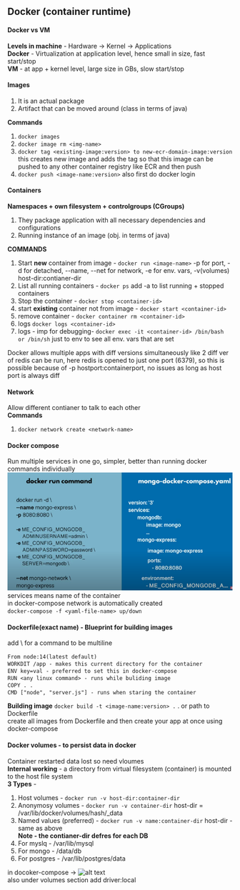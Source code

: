 ## Docker (container runtime)

#### Docker vs VM
**Levels in machine** - Hardware -> Kernel -> Applications  
**Docker** - Virtualization at application level, hence small in size, fast start/stop  
**VM** - at app + kernel level, large size in GBs, slow start/stop

#### Images
1. It is an actual package
2. Artifact that can be moved around (class in terms of java)

**Commands**  
1. ```docker images```
2. ```docker image rm <img-name>```
3. ```docker tag <existing-image:version> to new-ecr-domain-image:version```  
this creates new image and adds the tag so that this image can be pushed to any other container registry like ECR and then push
4. ```docker push <image-name:version>``` also first do docker login


#### Containers  
**Namespaces + own filesystem + controlgroups (CGroups)**
1. They package application with all necessary dependencies and configurations  
2. Running instance of an image (obj. in terms of java)

**COMMANDS**
1. Start **new** container from image - ```docker run <image-name>``` -p for port, -d for detached, --name, --net for network, -e for env. vars, -v(volumes) host-dir:contianer-dir
2. List all running containers - ```docker ps``` add -a to list running + stopped containers
3. Stop the container - ```docker stop <container-id>```
4. start **existing** container not from image - ```docker start <container-id>``` 
5. remove container - ```docker container rm <container-id>```
6. logs ```docker logs <container-id>```
7. logs - imp for debugging- ```docker exec -it <container-id> /bin/bash or /bin/sh```  just to env to see all env. vars that are set

Docker allows multiple apps with diff versions simultaneously like 2 diff ver of redis can be run, here redis is opened to just one port (6379), so this is possible because of -p hostport:containerport, no issues as long as host port is always diff

#### Network
Allow different contianer to talk to each other  
**Commands**  
1. ```docker network create <network-name>```

#### Docker compose
Run multiple services in one go, simpler, better than running docker commands individually  
![alt text](PNG/docker-compose.PNG "Title")  
services means name of the container  
in docker-compose network is automatically created  
```docker-compose -f <yaml-file-name> up/down```

#### Dockerfile(exact name) - Blueprint for building images
add \ for a command to be multiline
```
From node:14(latest default)
WORKDIT /app - makes this current directory for the container
ENV key=val - preferred to set this in docker-compose
RUN <any linux command> - runs while buliding image
COPY . .
CMD ["node", "server.js"] - runs when staring the container
```
**Building image**
```docker build -t <image-name:version> .``` . or path to Dockerfile  
create all images from Dockerfile and then create your app at once using docker-compose

#### Docker volumes - to persist data in docker
Container restarted data lost so need vloumes  
**Internal working** - a directory from virtual filesystem (container) is mounted to the host file system  
**3 Types** -  
1. Host volumes - ```docker run -v host-dir:container-dir```  
2. Anonymosy volumes - ```docker run -v container-dir``` host-dir = /var/lib/docker/volumes/hash/_data  
3. Named values (preferred) - ```docker run -v name:container-dir``` host-dir - same as above  
**Note - the contianer-dir defres for each DB**  
1. For myslq - /var/lib/mysql
2. For mongo - /data/db
3. For postgres - /var/lib/postgres/data  

in docoker-compose ->
![alt text](PNG/volumes.PNG "Title")  
also under volumes section add driver:local